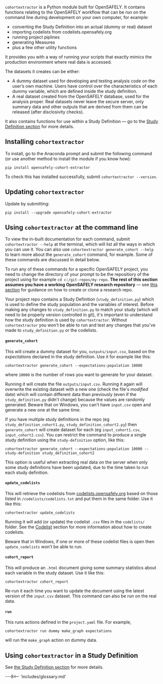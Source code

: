 `cohortextractor` is a Python module built for OpenSAFELY.
It contains functions relating to the OpenSAFELY workflow that can be run on the command line during development on your own computer, for example:

* converting the Study Definition into an actual (dummy or real) dataset
* importing codelists from codelists.opensafely.org
* running project piplines
* generating Measures
* plus a few other utility functions

It provides you with a way of running your scripts that exactly mimics the production environment where real data is accessed.

The datasets it creates can be either:

* A dummy dataset used for developing and testing analysis code on
  the user’s own machine. Users have control over the
  characteristics of each dummy variable, which are defined inside
  the study definition.
* A real dataset created from the OpenSAFELY database, used for
  the analysis proper. Real datasets never leave the secure
  server, only summary data and other outputs that are derived
  from them can be released (after disclosivity checks).


It also contains functions for use within a Study Definition &mdash; go to the [Study Definition section](study-def.md) for more details.

## Installing `cohortextractor`

To install, go to the Anaconda prompt and submit the following command (or use another method to install the module if you know how):

```
pip install opensafely-cohort-extractor
```

To check this has installed successfully, submit `cohortextractor --version`.

## Updating `cohortextractor`
Update by submitting:

```
pip install --upgrade opensafely-cohort-extractor
```

## Using `cohortextractor` at the command line

To view the in-built documentation for each command, submit `cohortextractor --help` at the terminal, which will list all the ways in which you can use it.
You can also use `cohortextractor generate_cohort --help` to learn more about the `generate_cohort` command, for example.
Some of these commands are discussed in detail below.

To run any of these commands for a specific OpenSAFELY project, you need to change the directory of your prompt to be the repositiory of the project using for example `cd c:/git-repos/my-repo`.
**The rest of this section assumes you have a working OpenSAFELY research repository** &mdash; see [this section](workflow-make-repo.md) for guidance on how to create or clone a research repo.

Your project repo contains a Study Definition (`study_definition.py`) which is used to define the study population and the variables of interest.
Before making any changes to `study_definition.py` to match your study (which will need to be properly version controlled in git), it's important to understand how the study definition is used by `cohortextractor`.
Without `cohortextractor` you won't be able to run and test any changes that you've made to `study_definition.py` or the codelists.


#### `generate_cohort`
This will create a dummy dataset for you, `outputs/input.csv`, based on the _expectations_ declared in the study definition.
Use it for example like this:

```
cohortextractor generate_cohort --expectations-population 10000
```

where `10000` is the number of rows you want to generate for your dataset.

Running it will create the file `outputs/input.csv`.
Running it again will overwrite the existing dataset with a new one (check the file's _modified_ date) which will contain different data than previously (even if the `study_definition.py` didn't change) because the values are randomly generated.
Beware that on Windows, you can't have `input.csv` open and generate a new one at the same time.

If you have multiple study definitions in the repo (eg `study_definition_cohort1.py`, `study_definition_cohort2.py`) then `generate_cohort` will create dataset for each (eg `input_cohort1.csv`, `input_cohort2.csv`).
You can restrict the command to produce a single study definition using the `study-definition` option, like this:

```
cohortextractor generate_cohort --expectations-population 10000 --study-definition study_definition_cohort2
```

This option is useful when extracting real data on the server when only some study definitions have been updated, due to the time taken to run each study definition.

#### `update_codelists`
This will retrieve the codelists from [codelists.opensafely.org](https://codelists.opensafely.org) based on those listed in `/codelists/codelists.txt` and put them in the same folder.
Use it like this:
```
cohortextractor update_codelists
```
Running it will add (or update) the codelist `.csv` files in the `codelists/` folder.
See the [Codelist](codelist-intro.md) section for more information about how to create codelists.

Beware that in Windows, if one or more of these codelist files is open then `update_codelists` won't be able to run.

#### `cohort_report`

This will produce an `.html` document giving some summary statistics about each variable in the study dataset.
Use it like this:

```
cohortextractor cohort_report
```

Re-run it each time you want to update the document using the latest version of the `input.csv` dataset.
This command can also be run on the real data.

#### `run`

This runs actions defined in the `project.yaml` file. For example,

```
cohortextractor run dummy make_graph expectations
```

will run the `make_graph` action on dummy data.

## Using `cohortextractor` in a Study Definition

See [the Study Definition section](study-def) for more details.


---8<-- 'includes/glossary.md'
